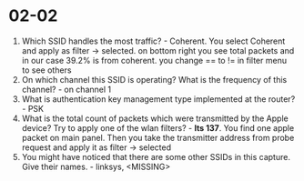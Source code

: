 # 02-02

1. Which SSID handles the most traffic? - Coherent. You select Coherent and apply as filter -> selected. on bottom right you see total packets and in our case 39.2% is from coherent. you change == to != in filter menu to see others
2. On which channel this SSID is operating? What is the frequency of this channel? - on channel 1
3. What is authentication key management type implemented at the router? - PSK
4. What is the total count of packets which were transmitted by the Apple device? Try to apply one of the wlan filters? - **Its 137**. You find one apple packet on main panel. Then you take the transmitter address from probe request and apply it as filter -> selected
5. You might have noticed that there are some other SSIDs in this capture. Give their names. - linksys, \<MISSING>
